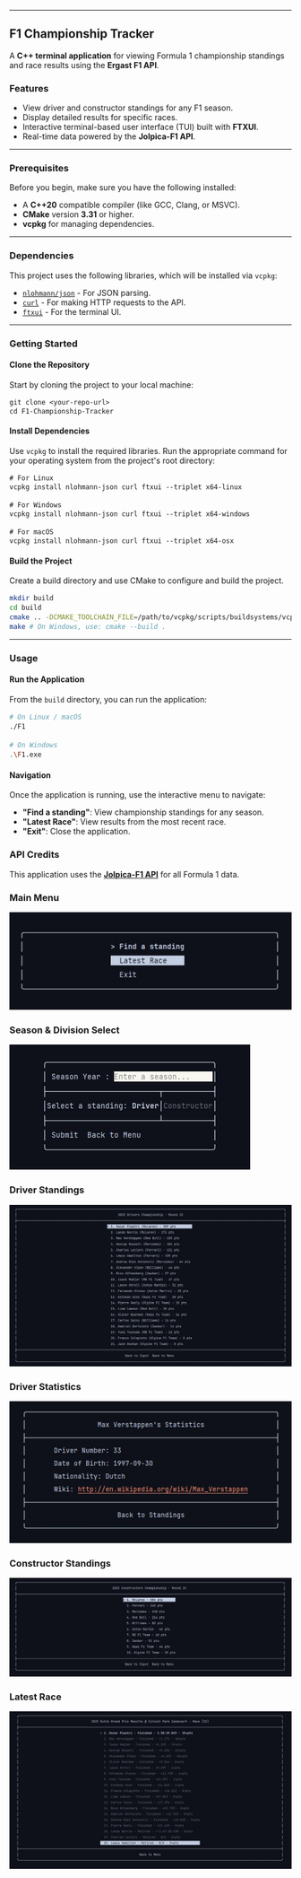 
-----

## F1 Championship Tracker

A **C++ terminal application** for viewing Formula 1 championship standings and race results using the **Ergast F1 API**.

### Features

  * View driver and constructor standings for any F1 season.
  * Display detailed results for specific races.
  * Interactive terminal-based user interface (TUI) built with **FTXUI**.
  * Real-time data powered by the **Jolpica-F1 API**.

-----

### Prerequisites

Before you begin, make sure you have the following installed:

  * A **C++20** compatible compiler (like GCC, Clang, or MSVC).
  * **CMake** version **3.31** or higher.
  * **vcpkg** for managing dependencies.

-----

### Dependencies

This project uses the following libraries, which will be installed via `vcpkg`:

  * [`nlohmann/json`](https://www.google.com/search?q=%5Bhttps://github.com/nlohmann/json%5D\(https://github.com/nlohmann/json\)) - For JSON parsing.
  * [`curl`](https://www.google.com/search?q=%5Bhttps://curl.se/%5D\(https://curl.se/\)) - For making HTTP requests to the API.
  * [`ftxui`](https://www.google.com/search?q=%5Bhttps://github.com/ArthurSonzogni/FTXUI%5D\(https://github.com/ArthurSonzogni/FTXUI\)) - For the terminal UI.

-----

### Getting Started

#### Clone the Repository

Start by cloning the project to your local machine:

```
git clone <your-repo-url>
cd F1-Championship-Tracker
```

#### Install Dependencies

Use `vcpkg` to install the required libraries. Run the appropriate command for your operating system from the project's root directory:

```
# For Linux
vcpkg install nlohmann-json curl ftxui --triplet x64-linux

# For Windows
vcpkg install nlohmann-json curl ftxui --triplet x64-windows

# For macOS
vcpkg install nlohmann-json curl ftxui --triplet x64-osx
```

#### Build the Project

Create a build directory and use CMake to configure and build the project.

```bash
mkdir build
cd build
cmake .. -DCMAKE_TOOLCHAIN_FILE=/path/to/vcpkg/scripts/buildsystems/vcpkg.cmake
make # On Windows, use: cmake --build .
```

-----

### Usage

#### Run the Application

From the `build` directory, you can run the application:

```bash
# On Linux / macOS
./F1

# On Windows
.\F1.exe
```

#### Navigation

Once the application is running, use the interactive menu to navigate:

  * **"Find a standing"**: View championship standings for any season.
  * **"Latest Race"**: View results from the most recent race.
  * **"Exit"**: Close the application.

### API Credits

This application uses the [**Jolpica-F1 API**](https://github.com/jolpica/jolpica-f1) for all Formula 1 data.

### Main Menu
![Main_Menu](./images/main_menu.jpg)

### Season & Division Select
![Season_Select](./images/Season_Select.jpg)

### Driver Standings
![Driver Stand](./images/Driver_Standings.jpg)

### Driver Statistics
![Driver Stats](./images/Driver_Stats.jpg)

### Constructor Standings
![Const Stand](./images/Constructor_Standings.jpg)

### Latest Race
![Last Race](./images/Race_Standings.jpg)
